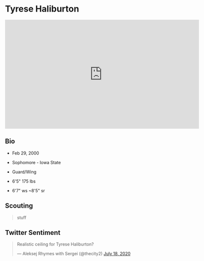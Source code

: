 Tyrese Haliburton
===

<iframe width="640" height="360" src="https://www.youtube.com/embed/gLfFf4vB-38" frameborder="0" allow="accelerometer; autoplay; encrypted-media; gyroscope; picture-in-picture" allowfullscreen></iframe>

## Bio

- Feb 29, 2000

- Sophomore - Iowa State

- Guard/Wing

- 6'5" 175 lbs

- 6'7" ws ~8'5" sr

## Scouting
>stuff

## Twitter Sentiment

<blockquote class="twitter-tweet"><p lang="en" dir="ltr">Realistic ceiling for Tyrese Haliburton?</p>&mdash; Aleksej Rhymes with Sergei (@thecity2) <a href="https://twitter.com/thecity2/status/1284590032980815875?ref_src=twsrc%5Etfw">July 18, 2020</a></blockquote> <script async src="https://platform.twitter.com/widgets.js" charset="utf-8"></script>